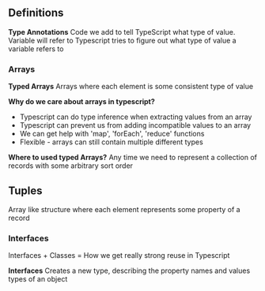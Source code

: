 ## Definitions

**Type Annotations**
Code we add to tell TypeScript what type of value. Variable will refer to
Typescript tries to figure out what type of value a variable refers to

### Arrays

**Typed Arrays**
Arrays where each element is some consistent type of value

**Why do we care about arrays in typescript?**

- Typescript can do type inference when extracting values from an array
- Typescript can prevent us from adding incompatible values to an array
- We can get help with 'map', 'forEach', 'reduce' functions
- Flexible - arrays can still contain multiple different types

**Where to used typed Arrays?**
Any time we need to represent a collection of records with some arbitrary sort order

## Tuples

Array like structure where each element represents some property of a record

### Interfaces

Interfaces + Classes = How we get really strong reuse in Typescript

**Interfaces**
Creates a new type, describing the property names and values types of an object
